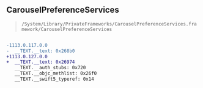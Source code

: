 ## CarouselPreferenceServices

> `/System/Library/PrivateFrameworks/CarouselPreferenceServices.framework/CarouselPreferenceServices`

```diff

-1113.0.117.0.0
-  __TEXT.__text: 0x268b0
+1113.0.127.0.0
+  __TEXT.__text: 0x26974
   __TEXT.__auth_stubs: 0x720
   __TEXT.__objc_methlist: 0x26f0
   __TEXT.__swift5_typeref: 0x14

```
